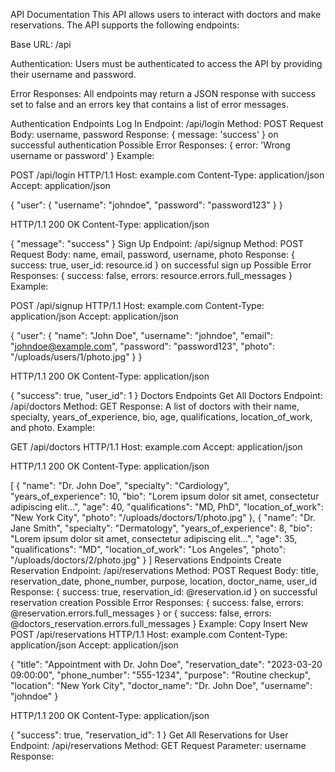 API Documentation
This API allows users to interact with doctors and make reservations. The API supports the following endpoints:

Base URL: /api

Authentication: Users must be authenticated to access the API by providing their username and password.

Error Responses: All endpoints may return a JSON response with success set to false and an errors key that contains a list of error messages.

Authentication Endpoints
Log In
Endpoint: /api/login
Method: POST
Request Body: username, password
Response: { message: 'success' } on successful authentication
Possible Error Responses: { error: 'Wrong username or password' }
Example:

POST /api/login HTTP/1.1
Host: example.com
Content-Type: application/json
Accept: application/json

{
  "user": {
    "username": "johndoe",
    "password": "password123"
  }
}

HTTP/1.1 200 OK
Content-Type: application/json

{
  "message": "success"
}
Sign Up
Endpoint: /api/signup
Method: POST
Request Body: name, email, password, username, photo
Response: { success: true, user_id: resource.id } on successful sign up
Possible Error Responses: { success: false, errors: resource.errors.full_messages }
Example:

POST /api/signup HTTP/1.1
Host: example.com
Content-Type: application/json
Accept: application/json

{
  "user": {
    "name": "John Doe",
    "username": "johndoe",
    "email": "johndoe@example.com",
    "password": "password123",
    "photo": "/uploads/users/1/photo.jpg"
  }
}

HTTP/1.1 200 OK
Content-Type: application/json

{
  "success": true,
  "user_id": 1
}
Doctors Endpoints
Get All Doctors
Endpoint: /api/doctors
Method: GET
Response: A list of doctors with their name, specialty, years_of_experience, bio, age, qualifications, location_of_work, and photo.
Example:

GET /api/doctors HTTP/1.1
Host: example.com
Accept: application/json

HTTP/1.1 200 OK
Content-Type: application/json

[
  {
    "name": "Dr. John Doe",
    "specialty": "Cardiology",
    "years_of_experience": 10,
    "bio": "Lorem ipsum dolor sit amet, consectetur adipiscing elit...",
    "age": 40,
    "qualifications": "MD, PhD",
    "location_of_work": "New York City",
    "photo": "/uploads/doctors/1/photo.jpg"
  },
  {
    "name": "Dr. Jane Smith",
    "specialty": "Dermatology",
    "years_of_experience": 8,
    "bio": "Lorem ipsum dolor sit amet, consectetur adipiscing elit...",
    "age": 35,
    "qualifications": "MD",
    "location_of_work": "Los Angeles",
    "photo": "/uploads/doctors/2/photo.jpg"
  }
]
Reservations Endpoints
Create Reservation
Endpoint: /api/reservations
Method: POST
Request Body: title, reservation_date, phone_number, purpose, location, doctor_name, user_id
Response: { success: true, reservation_id: @reservation.id } on successful reservation creation
Possible Error Responses: { success: false, errors: @reservation.errors.full_messages } or { success: false, errors: @doctors_reservation.errors.full_messages }
Example:
Copy
Insert
New
POST /api/reservations HTTP/1.1
Host: example.com
Content-Type: application/json
Accept: application/json

{
  "title": "Appointment with Dr. John Doe",
  "reservation_date": "2023-03-20 09:00:00",
  "phone_number": "555-1234",
  "purpose": "Routine checkup",
  "location": "New York City",
  "doctor_name": "Dr. John Doe",
  "username": "johndoe"
}

HTTP/1.1 200 OK
Content-Type: application/json

{
  "success": true,
  "reservation_id": 1
}
Get All Reservations for User
Endpoint: /api/reservations
Method: GET
Request Parameter: username
Response:
